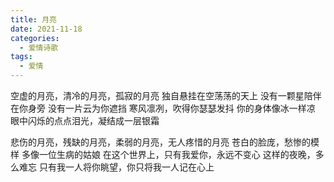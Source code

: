 ```yaml
---
title: 月亮
date: 2021-11-18
categories:
  - 爱情诗歌
tags:
  - 爱情
---
```


空虚的月亮，清冷的月亮，孤寂的月亮
独自悬挂在空荡荡的天上<!--more-->
没有一颗星陪伴在你身旁
没有一片云为你遮挡
寒风凛冽，吹得你瑟瑟发抖
你的身体像冰一样凉
眼中闪烁的点点泪光，凝结成一层银霜

悲伤的月亮，残缺的月亮，柔弱的月亮，无人疼惜的月亮
苍白的脸庞，愁惨的模样
多像一位生病的姑娘
在这个世界上，只有我爱你，永远不变心
这样的夜晚，多么难忘
只有我一人将你眺望，你只将我一人记在心上
